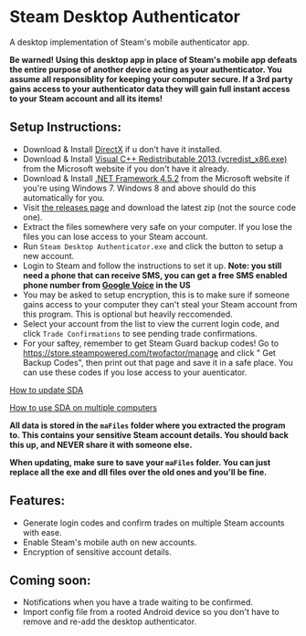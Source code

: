 # Steam Desktop Authenticator
A desktop implementation of Steam's mobile authenticator app.

**Be warned! Using this desktop app in place of Steam's mobile app defeats the entire purpose of another device acting as your authenticator. You assume all responsiblity for keeping your computer secure. If a 3rd party gains access to your  authenticator data they will gain full instant access to your Steam account and all its items!**

## Setup Instructions:
- Download & Install [DirectX](https://support.microsoft.com/en-us/kb/179113) if u don't have it installed.
- Download & Install [Visual C++ Redistributable 2013 (vcredist_x86.exe)](https://www.microsoft.com/en-us/download/details.aspx?id=40784) from the Microsoft website if you don't have it already.
- Download & Install [.NET Framework 4.5.2](http://go.microsoft.com/fwlink/?LinkId=397707) from the Microsoft website if you're using Windows 7. Windows 8 and above should do this automatically for you.
- Visit [the releases page](https://github.com/Jessecar96/SteamDesktopAuthenticator/releases) and download the latest zip (not the source code one).
- Extract the files somewhere very safe on your computer. If you lose the files you can lose access to your Steam account.
- Run `Steam Desktop Authenticator.exe` and click the button to setup a new account.
- Login to Steam and follow the instructions to set it up. **Note: you still need a phone that can receive SMS, you can get a free SMS enabled phone number from [Google Voice](https://www.google.com/voice) in the US**
- You may be asked to setup encryption, this is to make sure if someone gains access to your computer they can't steal your Steam account from this program. This is optional but heavily reccomended.
- Select your account from the list to view the current login code, and click `Trade Confirmations` to see pending trade confirmations.
- For your saftey, remember to get Steam Guard backup codes! Go to https://store.steampowered.com/twofactor/manage and click "
Get Backup Codes", then print out that page and save it in a safe place. You can use these codes if you lose access to your auenticator.

[How to update SDA](https://github.com/Jessecar96/SteamDesktopAuthenticator/wiki/Updating)

[How to use SDA on multiple computers](https://github.com/Jessecar96/SteamDesktopAuthenticator/wiki/Using-SDA-on-multiple-computers)


**All data is stored in the `maFiles` folder where you extracted the program to. This contains your sensitive Steam account details. You should back this up, and NEVER share it with someone else.**

**When updating, make sure to save your `maFiles` folder. You can just replace all the exe and dll files over the old ones and you'll be fine.**

## Features:
- Generate login codes and confirm trades on multiple Steam accounts with ease.
- Enable Steam's mobile auth on new accounts.
- Encryption of sensitive account details.

## Coming soon:
- Notifications when you have a trade waiting to be confirmed.
- Import config file from a rooted Android device so you don't have to remove and re-add the desktop authenticator.
